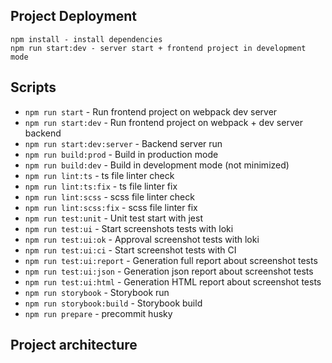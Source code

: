 ## Project Deployment

```
npm install - install dependencies
npm run start:dev - server start + frontend project in development mode
```

## Scripts

- `npm run start` - Run frontend project on webpack dev server
- `npm run start:dev` - Run frontend project on webpack + dev server backend
- `npm run start:dev:server` - Backend server run
- `npm run build:prod` - Build in production mode
- `npm run build:dev` - Build in development mode (not minimized)
- `npm run lint:ts` -  ts file linter check
- `npm run lint:ts:fix` - ts file linter fix
- `npm run lint:scss` - scss file linter check
- `npm run lint:scss:fix` - scss file linter fix
- `npm run test:unit` - Unit test start with jest
- `npm run test:ui` - Start screenshots tests with loki
- `npm run test:ui:ok` - Approval screenshot tests with loki
- `npm run test:ui:ci` - Start screenshot tests with CI
- `npm run test:ui:report` - Generation full report about screenshot tests
- `npm run test:ui:json` - Generation json report about screenshot tests
- `npm run test:ui:html` - Generation HTML report about screenshot tests
- `npm run storybook` - Storybook run
- `npm run storybook:build` - Storybook build
- `npm run prepare` - precommit husky

## Project architecture
